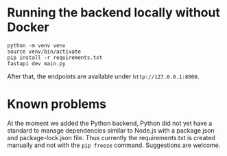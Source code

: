 # Running the backend locally without Docker
```
python -m venv venv
source venv/bin/activate
pip install -r requirements.txt 
fastapi dev main.py
```
After that, the endpoints are available under `http://127.0.0.1:8000`.
# Known problems
At the moment we added the Python backend, Python did not yet have a standard to manage dependencies similar to Node.js with a package.json and package-lock.json file. Thus currently the requirements.txt is created manually and not with the `pip freeze` command. Suggestions are welcome.